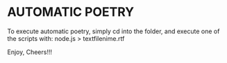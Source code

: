 # AUTOMATIC POETRY

To execute automatic poetry, simply cd into the folder, and execute one of the scripts with:
node.js > textfilenime.rtf

Enjoy,
Cheers!!!